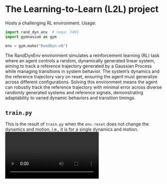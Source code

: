 # The Learning-to-Learn (L2L) project

Hosts a challenging RL environment. Usage:
```python
import rand_dyn_env  # noqa: F401
import gymnasium as gym

env = gym.make("RandDyn-v0")
```

The RandDynEnv environment simulates a reinforcement learning (RL) task where an agent controls a random, dynamically generated linear system, aiming to track a reference trajectory generated by a Gaussian Process while managing transitions in system behavior. The system’s dynamics and the reference trajectory vary on reset, ensuring the agent must generalize across different configurations. Solving this environment means the agent can robustly track the reference trajectory with minimal error across diverse randomly generated systems and reference signals, demonstrating adaptability to varied dynamic behaviors and transition timings.

## `train.py`
This is the result of `train.py` when the `env.reset` does not change the dynamics and motion, i.e., it is for a single dynamics and motion.
<video src="video.mp4" controls="controls" style="max-width: 100%; height: auto;"></video>